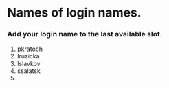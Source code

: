 # Names of login names.

### Add your login name to the last available slot.

1. pkratoch
2. lruzicka
3. lslavkov
4. ssalatsk
5.
